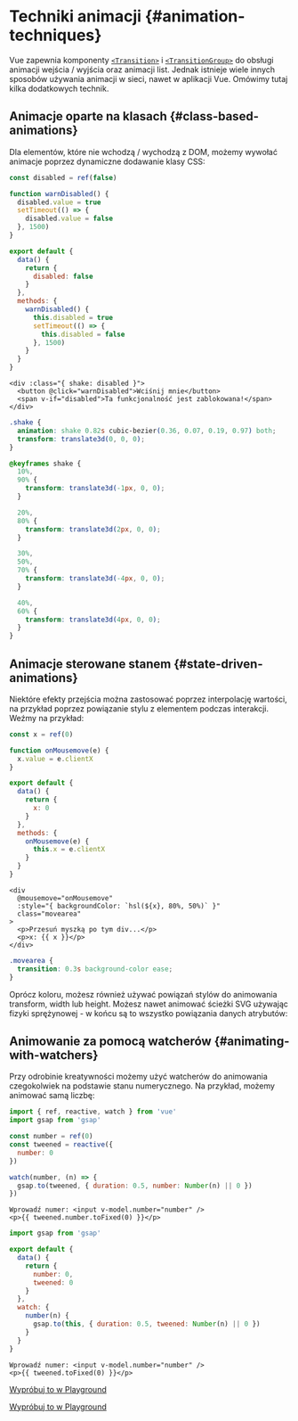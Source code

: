<script setup>
import ElasticHeader from './demos/ElasticHeader.vue'
import DisabledButton from './demos/DisabledButton.vue'
import Colors from './demos/Colors.vue'
import AnimateWatcher from './demos/AnimateWatcher.vue'
</script>

# Techniki animacji {#animation-techniques}

Vue zapewnia komponenty [`<Transition>`](/guide/built-ins/transition) i [`<TransitionGroup>`](/guide/built-ins/transition-group) do obsługi animacji wejścia / wyjścia oraz animacji list. Jednak istnieje wiele innych sposobów używania animacji w sieci, nawet w aplikacji Vue. Omówimy tutaj kilka dodatkowych technik.

## Animacje oparte na klasach {#class-based-animations}

Dla elementów, które nie wchodzą / wychodzą z DOM, możemy wywołać animacje poprzez dynamiczne dodawanie klasy CSS:

<div class="composition-api">

```js
const disabled = ref(false)

function warnDisabled() {
  disabled.value = true
  setTimeout(() => {
    disabled.value = false
  }, 1500)
}
```

</div>
<div class="options-api">

```js
export default {
  data() {
    return {
      disabled: false
    }
  },
  methods: {
    warnDisabled() {
      this.disabled = true
      setTimeout(() => {
        this.disabled = false
      }, 1500)
    }
  }
}
```

</div>

```vue-html
<div :class="{ shake: disabled }">
  <button @click="warnDisabled">Wciśnij mnie</button>
  <span v-if="disabled">Ta funkcjonalność jest zablokowana!</span>
</div>
```

```css
.shake {
  animation: shake 0.82s cubic-bezier(0.36, 0.07, 0.19, 0.97) both;
  transform: translate3d(0, 0, 0);
}

@keyframes shake {
  10%,
  90% {
    transform: translate3d(-1px, 0, 0);
  }

  20%,
  80% {
    transform: translate3d(2px, 0, 0);
  }

  30%,
  50%,
  70% {
    transform: translate3d(-4px, 0, 0);
  }

  40%,
  60% {
    transform: translate3d(4px, 0, 0);
  }
}
```

<DisabledButton />

## Animacje sterowane stanem {#state-driven-animations}

Niektóre efekty przejścia można zastosować poprzez interpolację wartości, na przykład poprzez powiązanie stylu z elementem podczas interakcji. Weźmy na przykład:

<div class="composition-api">

```js
const x = ref(0)

function onMousemove(e) {
  x.value = e.clientX
}
```

</div>
<div class="options-api">

```js
export default {
  data() {
    return {
      x: 0
    }
  },
  methods: {
    onMousemove(e) {
      this.x = e.clientX
    }
  }
}
```

</div>

```vue-html
<div
  @mousemove="onMousemove"
  :style="{ backgroundColor: `hsl(${x}, 80%, 50%)` }"
  class="movearea"
>
  <p>Przesuń myszką po tym div...</p>
  <p>x: {{ x }}</p>
</div>
```

```css
.movearea {
  transition: 0.3s background-color ease;
}
```

<Colors />

Oprócz koloru, możesz również używać powiązań stylów do animowania transform, width lub height. Możesz nawet animować ścieżki SVG używając fizyki sprężynowej - w końcu są to wszystko powiązania danych atrybutów:

<ElasticHeader />

## Animowanie za pomocą watcherów {#animating-with-watchers}

Przy odrobinie kreatywności możemy użyć watcherów do animowania czegokolwiek na podstawie stanu numerycznego. Na przykład, możemy animować samą liczbę:

<div class="composition-api">

```js
import { ref, reactive, watch } from 'vue'
import gsap from 'gsap'

const number = ref(0)
const tweened = reactive({
  number: 0
})

watch(number, (n) => {
  gsap.to(tweened, { duration: 0.5, number: Number(n) || 0 })
})
```

```vue-html
Wprowadź numer: <input v-model.number="number" />
<p>{{ tweened.number.toFixed(0) }}</p>
```

</div>
<div class="options-api">

```js
import gsap from 'gsap'

export default {
  data() {
    return {
      number: 0,
      tweened: 0
    }
  },
  watch: {
    number(n) {
      gsap.to(this, { duration: 0.5, tweened: Number(n) || 0 })
    }
  }
}
```

```vue-html
Wprowadź numer: <input v-model.number="number" />
<p>{{ tweened.toFixed(0) }}</p>
```

</div>

<AnimateWatcher />

<div class="composition-api">

[Wypróbuj to w Playground](https://play.vuejs.org/#eNpNUstygzAM/BWNLyEzBDKd6YWSdHrpsacefSGgJG7xY7BImhL+vTKv9ILllXYlr+jEm3PJpUWRidyXjXIEHql1e2mUdrYh6KDBY8yfoiR1wRiuBZVn6OHYWA0r5q6W2pMv3ISHkBPSlNZ4AtPqAzawC2LRdj3DdEU0WA34qB910sBUnsFWmp6LpRmaRo9UHMLIrGG3h4EBQ/OEbDRpxjx51TYFKWtYKHmOF9WP4Qzs+x22EDoA9NLwmaejC/x+vhBqVxeEfAPIK3WBsi6830lRobZSDDjA580hFIt8roxrCS4bbSuskxFmzhhIAenEy92id1CnzZzfd91szETmZ72rH6zYOej7PA3rYXrKE3GUp//m5KunWx3C5CE6enS0hjZXVKczZXCwdfWyoF79YgZPqBliJ9iGSUTEYlzuRrO9X94a/lUGNTklvBTZvAMpwhYCIMWZyPksTVvjvk9JaXUacq9sSlujFJPnvej/AElH3FQ=)

</div>
<div class="options-api">

[Wypróbuj to w Playground](https://play.vuejs.org/#eNpNUctugzAQ/JWVLyESj6hSL5Sm6qXHnnr0xYENuAXbwus8Svj3GlxIJEvendHMvgb2bkx6cshyVtiyl4b2XMnO6J6gtsLAsdcdbKZwwxVXeJmpCo/CtQQDVwCVIBFtQwzQI7leLRmAct0B+xx28YLQGVFh5aGAjNM3zvRZUNnkizhII7V6w9xTSjqiRtoYBqhcL0hq5c3S5/hu/blKbzfYwbh9LMWVf0W2zusTws60gnDK6OtqEMTaeSGVcQSnpNMVtmmAXzkLAWeQzarCQNkKaz1zkHWysPthWNryjX/IC1bRbgvjWGTG64rssbQqLF3bKUzvHmH6o1aUnFHWDeVw0G31sqJW/mIOT9h5KEw2m7CYhUsmnV/at9XKX3n24v+E5WxdNmfTbieAs4bI2DzLnDI/dVrqLpu4Nz+/a5GzZYls/AM3dcFx)

</div>
